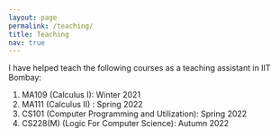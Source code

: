 ```yaml
---
layout: page
permalink: /teaching/
title: Teaching
nav: true
---
```


I have helped teach the following courses as a teaching assistant in IIT Bombay:
1. MA109 (Calculus I): Winter 2021
2. MA111 (Calculus II) : Spring 2022
2. CS101 (Computer Programming and Utilization): Spring 2022
3. CS228(M) (Logic For Computer Science): Autumn 2022

<!-- I will soon be adding webpages for each course where all the material that I have created for the courses will be uploaded. -->
